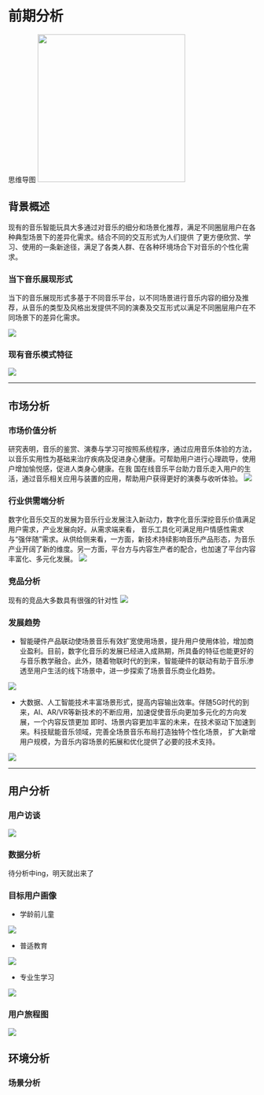 # 前期分析
思维导图
<img src="img/2/6.png" width="300">


## **背景概述**

现有的音乐智能玩具大多通过对音乐的细分和场景化推荐，满足不同圈层用户在各种典型场景下的差异化需求。结合不同的交互形式为人们提供 了更方便欣赏、学习、使用的一条新途径，满足了各类人群、在各种环境场合下对音乐的个性化需求。



### 当下音乐展现形式
  当下的音乐展现形式多基于不同音乐平台，以不同场景进行音乐内容的细分及推荐，从音乐的类型及风格出发提供不同的演奏及交互形式以满足不同圈层用户在不同场景下的差异化需求。

<img src="img/2/4.png">

### 现有音乐模式特征

<img src="img/2/5.png">

------

## **市场分析**
### 市场价值分析
研究表明，音乐的鉴赏、演奏与学习可按照系统程序，通过应用音乐体验的方法，以音乐实用性为基础来治疗疾病及促进身心健康。可帮助用户进行心理疏导，使用户增加愉悦感，促进人类身心健康。在我 国在线音乐平台助力音乐走入用户的生活，通过音乐相关应用与装置的应用，帮助用户获得更好的演奏与收听体验。
<img src="img/2/7.png">

### 行业供需端分析
数字化音乐交互的发展为音乐行业发展注入新动力，数字化音乐深挖音乐价值满足用户需求，产业发展向好。从需求端来看， 音乐工具化可满足用户情感性需求与“强伴随”需求。从供给侧来看，一方面，新技术持续影响音乐产品形态，为音乐产业开阔了新的维度。另一方面，平台方与内容生产者的配合，也加速了平台内容丰富化、多元化发展。
<img src="img/2/8.png">


### 竞品分析
现有的竞品大多数具有很强的针对性
<img src="img/2/9.png">

### 发展趋势
- 智能硬件产品联动使场景音乐有效扩宽使用场景，提升用户使用体验，增加商业盈利。目前，数字化音乐的发展已经进入成熟期，所具备的特征也能更好的与音乐教学融合。此外，随着物联时代的到来，智能硬件的联动有助于音乐渗透至用户生活的线下场景中，进一步探索了场景音乐商业化趋势。
<img src="img/2/10.png">

- 大数据、人工智能技术丰富场景形式，提高内容输出效率。伴随5G时代的到来，AI、AR/VR等新技术的不断应用，加速促使音乐向更加多元化的方向发展，一个内容反馈更加 即时、场景内容更加丰富的未来，在技术驱动下加速到来。科技赋能音乐领域，完善全场景音乐布局打造独特个性化场景， 扩大新增用户规模，为音乐内容场景的拓展和优化提供了必要的技术支持。
<img src="img/2/11.png">

------

## **用户分析**
### 用户访谈
<img src="img/2/16.png">

### 数据分析
待分析中ing，明天就出来了

### 目标用户画像
- 学龄前儿童
<img src="img/2/12.png">

- 普适教育
<img src="img/2/13.png">

- 专业生学习
<img src="img/2/14.png">

### 用户旅程图
<img src="img/2/15.png">

## **环境分析**

### 场景分析